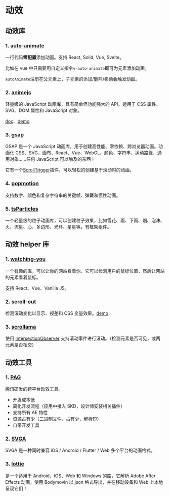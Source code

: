 # 动效

## 动效库

### 1. [auto-animate](https://auto-animate.formkit.com)

一行代码**零配置**添加动画。支持 React, Solid, Vue, Svelte。

比如在 vue 中只需要用自定义指令`v-auto-animate`即可为元素添加动画。

`autoAnimate`注册在父元素上，子元素的添加/删除/移动会触发动画。

### 2. [**animejs**](https://animejs.com/)

轻量级的 JavaScript 动画库，具有简单但功能强大的 API。适用于 CSS 属性、SVG、DOM 属性和 JavaScript 对象。

[doc](https://animejs.com/documentation/#cssSelector)、[demo](https://codepen.io/collection/XLebem/)

### 3. [**gsap**](https://greensock.com/docs/)

GSAP 是一个 JavaScript 动画库，用于创建高性能、零依赖、跨浏览器动画。动画化 CSS、SVG、画布、React、Vue、WebGL、颜色、字符串、运动路径、通用对象……任何 JavaScript 可以触及的东西！

它有一个[ScrollTrigger](https://greensock.com/scrolltrigger)插件，可以轻松的创建基于滚动时的动画。

### 4. [popmotion](https://popmotion.io/)

支持数字、颜色和复杂字符串的关键帧、弹簧和惯性动画。

### 5. [tsParticles](https://www.npmjs.com/package/tsparticles-engine)

一个轻量级的粒子动画库，可以创建粒子效果，比如雪花、雨、下雨、烟、泡沫、火、流星、心、多边形、光环、星星等。有框架组件。

## 动效 helper 库

### 1. [watching-you](https://github.com/jj811208/watching-you)

一个有趣的库，可以让你的网站看着你。它可以检测用户的鼠标位置，然后让网站的元素看着鼠标。

支持 React、Vue、Vanilla JS。

### 2. [scroll-out](https://scroll-out.github.io/)

检测滚动变化以显示、视差和 CSS 变量效果。[demo](https://codepen.io/collection/npPbNM/)

### 3. [scrollama](https://github.com/russellsamora/scrollama)

使用 [IntersectionObserver](https://developer.mozilla.org/zh-CN/docs/Web/API/Intersection_Observer_API) 支持滚动事件进行滚动。（检测元素是否可见，或两元素是否相交）

## 动效工具

### 1. [PAG](https://pag.art/)

腾讯研发的跨平台动效工具。

- 开发成本低
- 简化开发流程（应用中接入 SKD，设计师安装相关插件）
- 支持所有 AE 特性
- 资源占有少（二进制文件，占有少，解析短）
- 自带开发工具

### 2. [SVGA](https://svga.io/index.html)

SVGA 是一种同时兼容 iOS / Android / Flutter / Web 多个平台的动画格式。

### 3. [lottie](https://airbnb.io/lottie/#/README)

是一个适用于 Android、iOS、Web 和 Windows 的库，它解析 Adob​​e After Effects 动画，使用 Bodymovin 以 json 格式导出，并在移动设备和 Web 上本地呈现它们！
